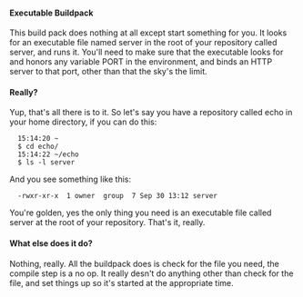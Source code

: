 #### Executable Buildpack

This build pack does nothing at all except start something for you.  It looks for
an executable file named server in the root of your repository called server, and runs it.
You'll need to make sure that the executable looks for and honors any variable PORT
in the environment, and binds an HTTP server to that port, other than that the sky's the limit.


#### Really?

Yup, that's all there is to it. So let's say you have a repository called echo in your 
home directory, if you can do this:

      15:14:20 ~
      $ cd echo/
      15:14:22 ~/echo
      $ ls -l server

And you see something like this:

      -rwxr-xr-x  1 owner  group  7 Sep 30 13:12 server

You're golden, yes the only thing you need is an executable file called server at the root of your
repository.  That's it, really.


#### What else does it do?

Nothing, really.  All the buildpack does is check for the file you need, the compile step is a no op.
It really desn't do anything other than check for the file, and set things up so it's started at the
appropriate time.

